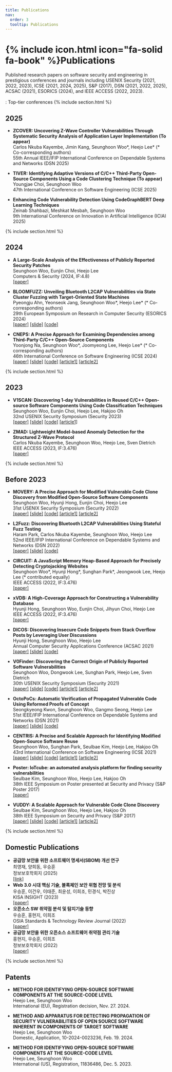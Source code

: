 ```yaml
---
title: Publications
nav:
  order: 3
  tooltip: Publications
---
```


# {% include icon.html icon="fa-solid fa-book" %}Publications

Published research papers on software security and engineering in prestigious conferences and journals including
USENIX Security (2021, 2022, 2023), ICSE (2021, 2024, 2025), S&P (2017), DSN (2021, 2022, 2025), ACSAC (2021), ESORICS (2024), and IEEE ACCESS (2022, 2023).
<br><br>
<i class="fa-solid fa-crown"></i>: Top-tier conferences
{% include section.html %}



## 2025
- **ZCOVER: Uncovering Z-Wave Controller Vulnerabilities Through Systematic Security Analysis of Application Layer Implementation (To appear)**<br> Carlos Nkuba Kayembe, Jimin Kang, Seunghoon Woo&#42;, Heejo Lee&#42; (* Co-corresponding authors)<br>55th Annual IEEE/IFIP International Conference on Dependable Systems and Networks (DSN 2025)

- **TIVER: Identifying Adaptive Versions of C/C++ Third-Party Open-Source Components Using a Code Clustering Technique (To appear)**<br>Youngjae Choi, Seunghoon Woo<br><i class="fa-solid fa-crown"></i> 47th International Conference on Software Engineering (ICSE 2025)

- **Enhancing Code Vulnerability Detection Using CodeGraphBERT Deep Learning Techniques**<br>Zeinab Shahbazi, Meshkat Mesbah, Seunghoon Woo<br> 9th International Conference on Innovation in Artificial Intelligence (ICIAI 2025)

{% include section.html %}

## 2024
- **A Large-Scale Analysis of the Effectiveness of Publicly Reported Security Patches**<br>Seunghoon Woo, Eunjin Choi, Heejo Lee<br>Computers & Security (2024, IF:4.8)<br> [[paper]](https://doi.org/10.1016/j.cose.2024.104181)

- **BLOOMFUZZ: Unveiling Bluetooth L2CAP Vulnerabilities via State Cluster Fuzzing with Target-Oriented State Machines**<br>Pyeongju Ahn, Yeonseok Jang, Seunghoon Woo&#42;, Heejo Lee&#42; (* Co-corresponding authors)<br>29th European Symposium on Research in Computer Security (ESORICS 2024)<br>[[paper]](/assets/papers/ESORICS24.pdf) [[slide]](/assets/presentations/BLOOMFUZZ_ESORICS24_presentation.pdf) [[code]](https://github.com/pingjuu/BLOOMFUZZ)

- **CNEPS: A Precise Approach for Examining Dependencies among Third-Party C/C++ Open-Source Components**<br>Yoonjong Na, Seunghoon Woo&#42;, Joomyeong Lee, Heejo Lee&#42; (* Co-corresponding authors)<br><i class="fa-solid fa-crown"></i> 46th International Conference on Software Engineering (ICSE 2024)<br>[[paper]](/assets/papers/ICSE24.pdf) [[slide]](/assets/presentations/CNEPS_ICSE24_presentation.pdf) [[code]](https://github.com/sodium49/CNEPS-public) [[article1]](https://www.boannews.com/media/view.asp?idx=129096&page=1&mkind=1&kind=5) [[article2]](https://ssl.dailysecu.com/news/articleView.html?idxno=155331)

{% include section.html %}

## 2023

- **V1SCAN: Discovering 1-day Vulnerabilities in Reused C/C++ Open-source Software Components Using Code Classification Techniques**<br>Seunghoon Woo, Eunjin Choi, Heejo Lee, Hakjoo Oh<br><i class="fa-solid fa-crown"></i> 32nd USENIX Security Symposium (Security 2023)<br>[[paper]](/assets/papers/SECURITY23.pdf) [[slide]](/assets/presentations/V1SCAN_SECURITY23_presentation.pdf) [[code]](https://github.com/wooseunghoon/V1SCAN-public) [[article1]](https://www.koit.co.kr/news/articleView.html?idxno=117106)

- **ZMAD: Lightweight Model-based Anomaly Detection for the Structured Z-Wave Protocol**<br>Carlos Nkuba Kayembe, Seunghoon Woo, Heejo Lee, Sven Dietrich<br>IEEE ACCESS (2023, IF:3.476)<br>[[paper]](/assets/papers/ACCESS23.pdf)

{% include section.html %}

## Before 2023

- **MOVERY: A Precise Approach for Modified Vulnerable Code Clone Discovery from Modified Open-Source Software Components**<br>Seunghoon Woo, Hyunji Hong, Eunjin Choi, Heejo Lee<br><i class="fa-solid fa-crown"></i> 31st USENIX Security Symposium (Security 2022)<br>[[paper]](/assets/papers/SECURITY22.pdf) [[slide]](/assets/presentations/MOVERY_SECURITY22_presentation.pdf) [[code]](https://github.com/wooseunghoon/MOVERY-public) [[article1]](https://n.news.naver.com/mnews/article/030/0003046842?sid=105) [[article2]](https://www.korea.ac.kr/user/boardList.do?boardId=474633&command=albumView&page=1&boardSeq=493539&id=university_060108000000)

- **L2Fuzz: Discovering Bluetooth L2CAP Vulnerabilities Using Stateful Fuzz Testing**<br>Haram Park, Carlos Nkuba Kayembe, Seunghoon Woo, Heejo Lee<br>
52nd IEEE/IFIP International Conference on Dependable Systems and Networks (DSN 2022)<br>[[paper]](/assets/papers/DSN22.pdf) [[slide]](/assets/presentations/L2Fuzz_DSN22_presentation.pdf) [[code]](https://github.com/haramel/l2fuzz)

- **CIRCUIT: A JavaScript Memory Heap-Based Approach for Precisely Detecting Cryptojacking Websites**<br>Seunghoon Woo&#42;, Hyunji Hong&#42;, Sunghan Park&#42;, Jeongwook Lee, Heejo Lee (* contributed equally)<br>IEEE ACCESS (2022, IF:3.476)<br>[[paper]](/assets/papers/ACCESS22_circuit.pdf)

- **xVDB: A High-Coverage Approach for Constructing a Vulnerability Database**<br>Hyunji Hong, Seunghoon Woo, Eunjin Choi, Jihyun Choi, Heejo Lee<br>IEEE ACCESS (2022, IF:3.476)<br>[[paper]](/assets/papers/ACCESS22_xvdb.pdf)

- **DICOS: Discovering Insecure Code Snippets from Stack Overflow Posts by Leveraging User Discussions**<br>Hyunji Hong, Seunghoon Woo, Heejo Lee<br>
Annual Computer Security Applications Conference (ACSAC 2021)<br>[[paper]](/assets/papers/ACSAC21.pdf) [[slide]](/assets/presentations/Dicos_ACSAC21_presentation.pdf) [[code]](https://github.com/hyunji-hong/dicos-public)

- **V0Finder: Discovering the Correct Origin of Publicly Reported Software Vulnerabilities**<br>Seunghoon Woo, Dongwook Lee, Sunghan Park, Heejo Lee, Sven Dietrich<br><i class="fa-solid fa-crown"></i> 30th USENIX Security Symposium (Security 2021)<br>[[paper]](/assets/papers/SECURITY21.pdf) [[slide]](/assets/presentations/V0Finder_SECURITY21_presentation.pdf) [[code]](https://github.com/wooseunghoon/v0finder-public) [[article1]](https://www.boannews.com/media/view.asp?idx=100545) [[article2]](http://www.kyosu.net/news/articleView.html?idxno=76034)

- **OctoPoCs: Automatic Verification of Propagated Vulnerable Code Using Reformed Proofs of Concept**<br>Seongkyeong Kwon, Seunghoon Woo, Gangmo Seong, Heejo Lee<br>51st IEEE/IFIP International Conference on Dependable Systems and Networks (DSN 2021)<br>[[paper]](/assets/papers/DSN21.pdf) [[slide]](/assets/presentations/OctoPoCs_DSN21_presentation.pdf) [[code]](https://github.com/blbi/OctoPoCs)

- **CENTRIS: A Precise and Scalable Approach for Identifying Modified Open-Source Software Reuse**<br>Seunghoon Woo, Sunghan Park, Seulbae Kim, Heejo Lee, Hakjoo Oh<br><i class="fa-solid fa-crown"></i> 43rd International Conference on Software Engineering (ICSE 2021)<br>[[paper]](/assets/papers/ICSE21.pdf) [[slide]](/assets/presentations/Centris_ICSE21_presentation.pdf) [[code]](https://github.com/wooseunghoon/centris-public) [[article1]](https://portswigger.net/daily-swig/centris-new-tool-helps-prevent-software-supply-chain-attacks-by-flagging-modified-open-source-components) [[article2]](https://www.boannews.com/media/view.asp?idx=95883)

- **Poster: IoTcube: an automated analysis platform for finding security vulnerabilities**<br>Seulbae Kim, Seunghoon Woo, Heejo Lee, Hakjoo Oh<br>38th IEEE Symposium on Poster presented at Security and Privacy (S&P Poster 2017)<br>[[paper]](/assets/papers/SNP17_Poster.pdf)

- **VUDDY: A Scalable Approach for Vulnerable Code Clone Discovery**<br>Seulbae Kim, Seunghoon Woo, Heejo Lee, Hakjoo Oh<br><i class="fa-solid fa-crown"></i> 38th IEEE Symposium on Security and Privacy (S&P 2017)<br>[[paper]](/assets/papers/SNP17.pdf) [[slide]](/assets/presentations/VUDDY_SNP17_presentation.pdf) [[code]](https://github.com/squizz617/vuddy) [[article1]](https://www.korea.ac.kr/user/boardList.do?boardId=474633&siteId=university&page=20&search=&column=&boardType=02&listType=&id=university_060108000000&parent=&boardSeq=474672&command=albumView&chkBoxSeq=&chkBoxId=&chkBoxPos=&chkBoxDepth=&chkBoxFamSeq=&warningYn=N&categoryId=&categoryDepth=&totalYn=&searchDate1=&searchDate2=) [[article2]](http://www.veritas-a.com/news/articleView.html?idxno=83064)

{% include section.html %}

## Domestic Publications

- **공급망 보안을 위한 소프트웨어 명세서(SBOM) 개선 연구**<br>최영재, 양희동, 우승훈<br>정보보호학회지 (2025)<br>[[link]](https://www.dbpia.co.kr/journal/articleDetail?nodeId=NODE12088070)
- **Web 3.0 시대 핵심 기술, 블록체인 보안 위협 전망 및 분석**<br>우승훈, 이건우, 이태준, 최윤성, 이희조, 민경식, 박진상<br>KISA INSIGHT (2023)<br>[[paper]](/assets/papers/KISA_Insight23.pdf)
- **오픈소스 SW 취약점 분석 및 탐지기술 동향**<br>우승훈, 홍현지, 이희조<br>OSIA Standards & Technology Review Journal (2022)<br>[[paper]](/assets/papers/OSIA22.pdf)
- **공급망 보안을 위한 오픈소스 소프트웨어 취약점 관리 기술**<br>홍현지, 우승훈, 이희조<br>정보보호학회지 (2022)<br>[[paper]](/assets/papers/JBBH22.pdf)


{% include section.html %}

## Patents

- **METHOD FOR IDENTIFYING OPEN-SOURCE SOFTWARE COMPONENTS AT THE SOURCE-CODE LEVEL**<br>Heejo Lee, Seunghoon Woo<br>International (EU), Registration decision, Nov. 27. 2024.

- **METHOD AND APPARATUS FOR DETECTING PROPAGATION OF SECURITY VULNERABILITIES OF OPEN SOURCE SOFTWARE INHERENT IN COMPONENTS OF TARGET SOFTWARE**<br> 
Heejo Lee, Seunghoon Woo<br>Domestic, Application, 10-2024-0023236, Feb. 19. 2024.

- **METHOD FOR IDENTIFYING OPEN-SOURCE SOFTWARE COMPONENTS AT THE SOURCE-CODE LEVEL**<br>Heejo Lee, Seunghoon Woo<br>International (US), Registration, 11836486, Dec. 5. 2023.